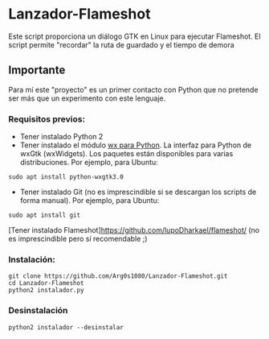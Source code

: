 # Lanzador-Flameshot
Este script proporciona un diálogo GTK en Linux para ejecutar Flameshot. El script permite "recordar" la ruta de guardado y el tiempo de demora

## Importante
Para mí este "proyecto" es un primer contacto con Python que no pretende ser más que un experimento con este lenguaje.

### Requisitos previos:
- Tener instalado Python 2
- Tener instalado el módulo [wx para Python](https://wiki.wxpython.org/How%20to%20install%20wxPython). La interfaz para Python de wxGtk (wxWidgets). Los paquetes están disponibles para varias distribuciones. Por ejemplo, para Ubuntu:
```
sudo apt install python-wxgtk3.0
```
- Tener instalado Git (no es imprescindible si se descargan los scripts de forma manual). Por ejemplo, para Ubuntu:
```
sudo apt install git
```
[Tener instalado Flameshot]https://github.com/lupoDharkael/flameshot/ (no es imprescindible pero sí recomendable ;)

### Instalación:
```
git clone https://github.com/Arg0s1080/Lanzador-Flameshot.git
cd Lanzador-Flameshot
python2 instalador.py
```
### Desinstalación
```
python2 instalador --desinstalar
```



